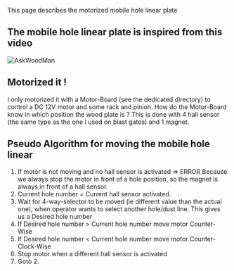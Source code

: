 This page describes the motorized mobile hole linear plate

## The mobile hole linear plate is inspired from this video

![AskWoodMan](https://www.youtube.com/watch?v=DTT-PUUXmUc&t=4s)

## Motorized it !

I only motorized it with a Motor-Board (see the dedicated directory) to control a DC 12V motor and some rack and pinion.
How do the Motor-Board know in which position the wood plate is ?
This is done with 4 hall sensor (the same type as the one I used on blast gates) and 1 magnet.

## Pseudo Algorithm for moving the mobile hole linear

1. If motor is not moving and no hall sensor is activated => ERROR
Because we always stop the motor in front of a hole position, so the magnet is always in front of a hall sensor.
2. Current hole number = Current hall sensor activated.
3. Wait for 4-way-selector to be moved (ie different value than the actual one), when operator wants to select another hole/dust line. This gives us a Desired hole number
4. If Desired hole number > Current hole number move motor Counter-Wise
5. If Desired hole number < Current hole number move motor Counter-Clock-Wise
6. Stop motor when a different hall sensor is activated
7. Goto 2.


